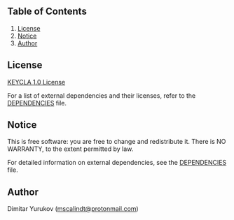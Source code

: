 ## Table of Contents

1. [License](#license)
2. [Notice](#notice)
3. [Author](#author)

## License

[KEYCLA 1.0 License](LICENSE)

For a list of external dependencies and their licenses,
refer to the [DEPENDENCIES](DEPENDENCIES) file.

## Notice

This is free software: you are free to change and redistribute it.
There is NO WARRANTY, to the extent permitted by law.

For detailed information on external dependencies,
see the [DEPENDENCIES](DEPENDENCIES) file.

## Author

Dimitar Yurukov (mscalindt@protonmail.com)
